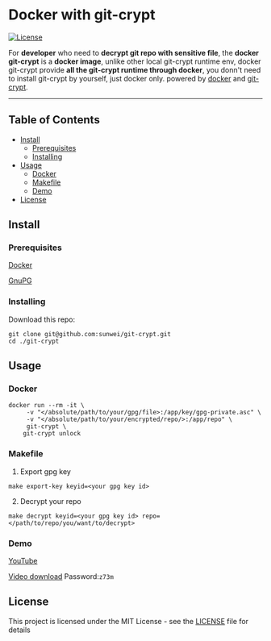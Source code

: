# Docker with git-crypt 

[![License](https://img.shields.io/badge/license-MIT-blue.svg)](LICENSE)


For **developer** who need to **decrypt git repo with sensitive file**, the **docker git-crypt** is a **docker image**,
unlike other local git-crypt runtime env, docker git-crypt provide **all the git-crypt runtime through docker**, you 
donn't need to install git-crypt by yourself, just docker only. powered by [docker](https://www.docker.com/) 
and [git-crypt](https://github.com/AGWA/git-crypt).

---


## Table of Contents
- [Install](#-install)
  - [Prerequisites](#prerequisites)
  - [Installing](#Installing)
- [Usage](#-usage)
  - [Docker](#docker)
  - [Makefile](#makefile)
  - [Demo](#demo)
- [License](#-license)


## Install

### Prerequisites
[Docker](https://www.docker.com/)

[GnuPG](https://www.gnupg.org/download/index.html)

### Installing
Download this repo:

```console
git clone git@github.com:sunwei/git-crypt.git
cd ./git-crypt
```

## Usage

### Docker
```
docker run --rm -it \
	 -v "</absolute/path/to/your/gpg/file>:/app/key/gpg-private.asc" \
	 -v "</absolute/path/to/your/encrypted/repo/>:/app/repo" \
	 git-crypt \
	git-crypt unlock
```

### Makefile

1. Export gpg key
```console
make export-key keyid=<your gpg key id>
```

2. Decrypt your repo
```console
make decrypt keyid=<your gpg key id> repo=</path/to/repo/you/want/to/decrypt>
```

### Demo

[YouTube](https://youtu.be/Vaj1aNXXxpk)

[Video download](https://pan.baidu.com/s/1QJ9mR8EOSZN9hGhT72U5PA) Password:`z73m`

## License
This project is licensed under the MIT License - see the [LICENSE](./LICENSE) file for details
